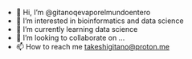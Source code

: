 - 👋 Hi, I’m @gitanoqevaporelmundoentero
- 👀 I’m interested in bioinformatics and data science
- 🌱 I’m currently learning data science
- 💞️ I’m looking to collaborate on ...
- 📫 How to reach me takeshigitano@proton.me

<!---
gitanoqevaporelmundoentero/gitanoqevaporelmundoentero is a ✨ special ✨ repository because its `README.md` (this file) appears on your GitHub profile.
You can click the Preview link to take a look at your changes.
--->
